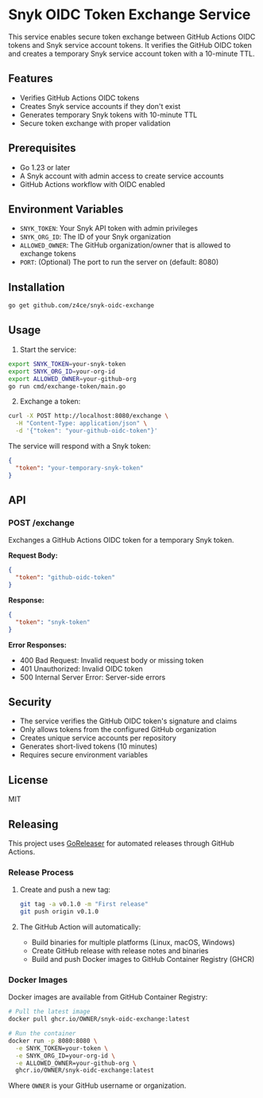 # Snyk OIDC Token Exchange Service

This service enables secure token exchange between GitHub Actions OIDC tokens and Snyk service account tokens. It verifies the GitHub OIDC token and creates a temporary Snyk service account token with a 10-minute TTL.

## Features

- Verifies GitHub Actions OIDC tokens
- Creates Snyk service accounts if they don't exist
- Generates temporary Snyk tokens with 10-minute TTL
- Secure token exchange with proper validation

## Prerequisites

- Go 1.23 or later
- A Snyk account with admin access to create service accounts
- GitHub Actions workflow with OIDC enabled

## Environment Variables

- `SNYK_TOKEN`: Your Snyk API token with admin privileges
- `SNYK_ORG_ID`: The ID of your Snyk organization
- `ALLOWED_OWNER`: The GitHub organization/owner that is allowed to exchange tokens
- `PORT`: (Optional) The port to run the server on (default: 8080)

## Installation

```bash
go get github.com/z4ce/snyk-oidc-exchange
```

## Usage

1. Start the service:

```bash
export SNYK_TOKEN=your-snyk-token
export SNYK_ORG_ID=your-org-id
export ALLOWED_OWNER=your-github-org
go run cmd/exchange-token/main.go
```

2. Exchange a token:

```bash
curl -X POST http://localhost:8080/exchange \
  -H "Content-Type: application/json" \
  -d '{"token": "your-github-oidc-token"}'
```

The service will respond with a Snyk token:

```json
{
  "token": "your-temporary-snyk-token"
}
```

## API

### POST /exchange

Exchanges a GitHub Actions OIDC token for a temporary Snyk token.

**Request Body:**
```json
{
  "token": "github-oidc-token"
}
```

**Response:**
```json
{
  "token": "snyk-token"
}
```

**Error Responses:**
- 400 Bad Request: Invalid request body or missing token
- 401 Unauthorized: Invalid OIDC token
- 500 Internal Server Error: Server-side errors

## Security

- The service verifies the GitHub OIDC token's signature and claims
- Only allows tokens from the configured GitHub organization
- Creates unique service accounts per repository
- Generates short-lived tokens (10 minutes)
- Requires secure environment variables

## License

MIT 

## Releasing

This project uses [GoReleaser](https://goreleaser.com/) for automated releases through GitHub Actions.

### Release Process

1. Create and push a new tag:
   ```bash
   git tag -a v0.1.0 -m "First release"
   git push origin v0.1.0
   ```

2. The GitHub Action will automatically:
   - Build binaries for multiple platforms (Linux, macOS, Windows)
   - Create GitHub release with release notes and binaries
   - Build and push Docker images to GitHub Container Registry (GHCR)

### Docker Images

Docker images are available from GitHub Container Registry:

```bash
# Pull the latest image
docker pull ghcr.io/OWNER/snyk-oidc-exchange:latest

# Run the container
docker run -p 8080:8080 \
  -e SNYK_TOKEN=your-token \
  -e SNYK_ORG_ID=your-org-id \
  -e ALLOWED_OWNER=your-github-org \
  ghcr.io/OWNER/snyk-oidc-exchange:latest
```

Where `OWNER` is your GitHub username or organization.